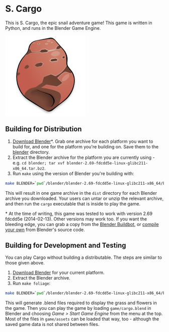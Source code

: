 # S. Cargo

This is S. Cargo, the epic snail adventure game! This game is written in Python, and runs in the Blender Game Engine.

<img src="game/assets/Textures/LoadingShell.png" align="center" alt="Illustration of Cargo's shell">

## Building for Distribution

1. [Download Blender][bdl]\*. Grab one archive for each platform you want to build for, and one for the platform you're building on. Save them to the [blender](blender) directory.
1. Extract the Blender archive for the platform you are currently using - e.g. `cd blender; tar xvf blender-2.69-fdcdd5e-linux-glibc211-x86_64.tar.bz2`.
1. Run `make` using the version of Blender you're building with:

```bash
make BLENDER=`pwd`/blender/blender-2.69-fdcdd5e-linux-glibc211-x86_64/blender
```

This will result in one game archive in the `dist` directory for each Blender archive you downloaded. Your users can untar or unzip the relevant archive, and then run the `cargo` executable that is inside to play the game.

\* At the time of writing, this game was tested to work with version 2.69 fdcdd5e (2014-02-13). Other versions may work too. If you want the bleeding edge, you can grab a copy from the [Blender Buildbot][bbb], or [compile your own][bsc] from Blender's source code.

## Building for Development and Testing

You can play Cargo without building a distributable. The steps are similar to those given above.

1. [Download Blender][bdl] for your current platform.
1. Extract the Blender archive.
1. Run `make foliage`:

```bash
make BLENDER=`pwd`/blender/blender-2.69-fdcdd5e-linux-glibc211-x86_64/blender foliage
```

This will generate .blend files required to display the grass and flowers in the game. Then you can play the game by loading `game/cargo.blend` in Blender and choosing *Game > Start Game Engine* from the menu at the top. Most of the files in `game/assets` can be loaded that way, too - although the saved game data is not shared between files.

[bdl]: http://download.blender.org/release
[bbb]: http://builder.blender.org/download/
[bsc]: http://wiki.blender.org/index.php/Dev:Contents
